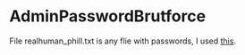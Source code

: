 # AdminPasswordBrutforce
File realhuman_phill.txt is any flie with passwords, I used [this](https://crackstation.net/crackstation-wordlist-password-cracking-dictionary.htm).
